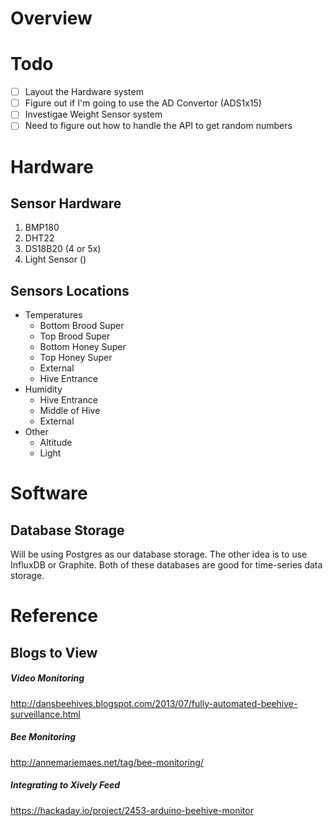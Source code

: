 # Overview


# Todo
- [ ] Layout the Hardware system 
- [ ] Figure out if I'm going to use the AD Convertor (ADS1x15)
- [ ] Investigae Weight Sensor system
- [ ] Need to figure out how to handle the API to get random numbers

# Hardware
## Sensor Hardware
1. BMP180
1. DHT22
1. DS18B20 (4 or 5x)
1. Light Sensor ()

## Sensors Locations
- Temperatures
  - Bottom Brood Super
  - Top Brood Super
  - Bottom Honey Super
  - Top Honey Super
  - External
  - Hive Entrance
- Humidity
  - Hive Entrance
  - Middle of Hive
  - External
- Other
  - Altitude
  - Light

# Software
## Database Storage
Will be using Postgres as our database storage. 
The other idea is to use InfluxDB or Graphite. 
Both of these databases are good for time-series data storage.



# Reference
## Blogs to View

##### Video Monitoring
http://dansbeehives.blogspot.com/2013/07/fully-automated-beehive-surveillance.html

##### Bee Monitoring
http://annemariemaes.net/tag/bee-monitoring/

##### Integrating to Xively Feed
https://hackaday.io/project/2453-arduino-beehive-monitor


